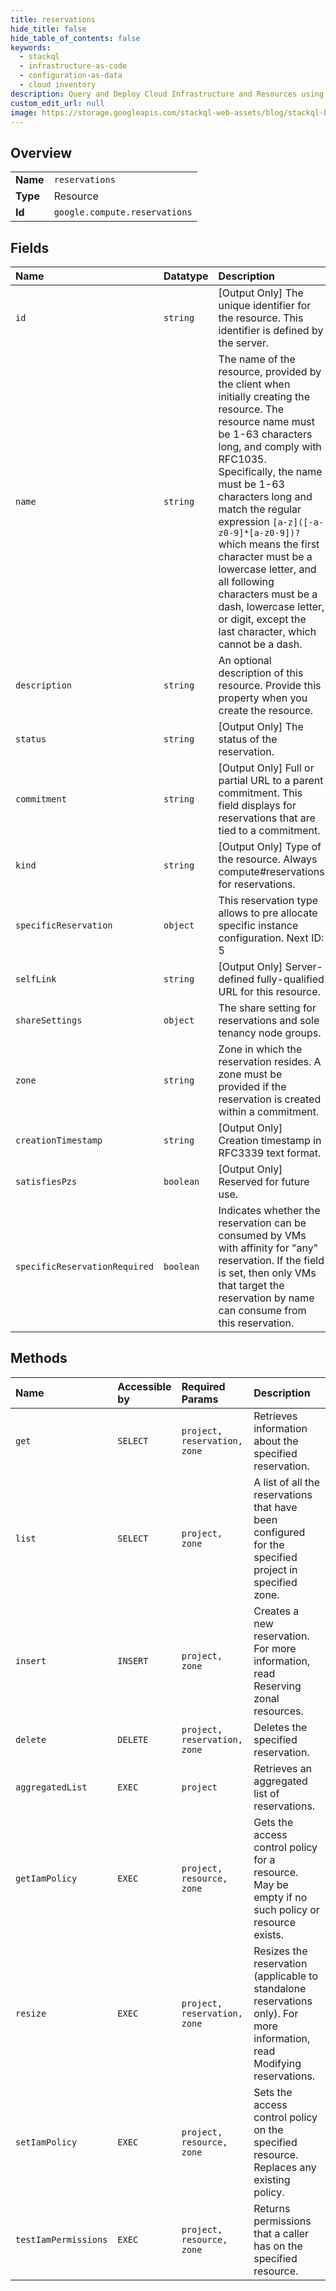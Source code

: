 ```yaml
---
title: reservations
hide_title: false
hide_table_of_contents: false
keywords:
  - stackql
  - infrastructure-as-code
  - configuration-as-data
  - cloud inventory
description: Query and Deploy Cloud Infrastructure and Resources using SQL
custom_edit_url: null
image: https://storage.googleapis.com/stackql-web-assets/blog/stackql-blog-post-featured-image.png
---
```

  
    

## Overview
<table><tbody>
<tr><td><b>Name</b></td><td><code>reservations</code></td></tr>
<tr><td><b>Type</b></td><td>Resource</td></tr>
<tr><td><b>Id</b></td><td><code>google.compute.reservations</code></td></tr>
</tbody></table>

## Fields
| Name | Datatype | Description |
|:-----|:---------|:------------|
| `id` | `string` | [Output Only] The unique identifier for the resource. This identifier is defined by the server. |
| `name` | `string` | The name of the resource, provided by the client when initially creating the resource. The resource name must be 1-63 characters long, and comply with RFC1035. Specifically, the name must be 1-63 characters long and match the regular expression `[a-z]([-a-z0-9]*[a-z0-9])?` which means the first character must be a lowercase letter, and all following characters must be a dash, lowercase letter, or digit, except the last character, which cannot be a dash. |
| `description` | `string` | An optional description of this resource. Provide this property when you create the resource. |
| `status` | `string` | [Output Only] The status of the reservation. |
| `commitment` | `string` | [Output Only] Full or partial URL to a parent commitment. This field displays for reservations that are tied to a commitment. |
| `kind` | `string` | [Output Only] Type of the resource. Always compute#reservations for reservations. |
| `specificReservation` | `object` | This reservation type allows to pre allocate specific instance configuration. Next ID: 5 |
| `selfLink` | `string` | [Output Only] Server-defined fully-qualified URL for this resource. |
| `shareSettings` | `object` | The share setting for reservations and sole tenancy node groups. |
| `zone` | `string` | Zone in which the reservation resides. A zone must be provided if the reservation is created within a commitment. |
| `creationTimestamp` | `string` | [Output Only] Creation timestamp in RFC3339 text format. |
| `satisfiesPzs` | `boolean` | [Output Only] Reserved for future use. |
| `specificReservationRequired` | `boolean` | Indicates whether the reservation can be consumed by VMs with affinity for "any" reservation. If the field is set, then only VMs that target the reservation by name can consume from this reservation. |
## Methods
| Name | Accessible by | Required Params | Description |
|:-----|:--------------|:----------------|:------------|
| `get` | `SELECT` | `project, reservation, zone` | Retrieves information about the specified reservation. |
| `list` | `SELECT` | `project, zone` | A list of all the reservations that have been configured for the specified project in specified zone. |
| `insert` | `INSERT` | `project, zone` | Creates a new reservation. For more information, read Reserving zonal resources. |
| `delete` | `DELETE` | `project, reservation, zone` | Deletes the specified reservation. |
| `aggregatedList` | `EXEC` | `project` | Retrieves an aggregated list of reservations. |
| `getIamPolicy` | `EXEC` | `project, resource, zone` | Gets the access control policy for a resource. May be empty if no such policy or resource exists. |
| `resize` | `EXEC` | `project, reservation, zone` | Resizes the reservation (applicable to standalone reservations only). For more information, read Modifying reservations. |
| `setIamPolicy` | `EXEC` | `project, resource, zone` | Sets the access control policy on the specified resource. Replaces any existing policy. |
| `testIamPermissions` | `EXEC` | `project, resource, zone` | Returns permissions that a caller has on the specified resource. |
